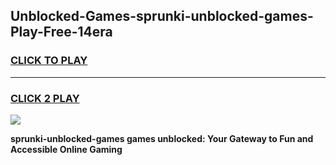 
## Unblocked-Games-sprunki-unblocked-games-Play-Free-14era
<h3>
<a href="https://premium76.site?title=sprunki-unblocked-games&ref=23A">CLICK TO PLAY</a></h3>
<hr>

<h3>
<a href="https://premium76.site?title=sprunki-unblocked-games&ref=23A">CLICK 2 PLAY</a>
  
</h3>

<a href="https://premium76.site?title=sprunki-unblocked-games&ref=23A"><img src="https://clearcache.store/games.png"></a>


**sprunki-unblocked-games games unblocked: Your Gateway to Fun and Accessible Online Gaming**
